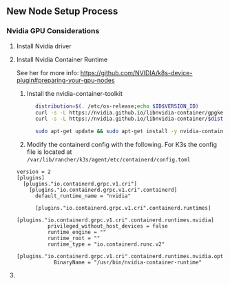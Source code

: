 ## New Node Setup Process

### Nvidia GPU Considerations
1. Install Nvidia driver
2. Install Nvidia Container Runtime

     See her for more info: https://github.com/NVIDIA/k8s-device-plugin#preparing-your-gpu-nodes

    1. Install the nvidia-container-toolkit
    ```bash
          distribution=$(. /etc/os-release;echo $ID$VERSION_ID)
          curl -s -L https://nvidia.github.io/libnvidia-container/gpgkey | sudo apt-key add -
          curl -s -L https://nvidia.github.io/libnvidia-container/$distribution/libnvidia-container.list | sudo tee /etc/apt/sources.list.d/libnvidia-container.list

          sudo apt-get update && sudo apt-get install -y nvidia-container-toolkit
    ```
    2. Modify the containerd config with the following. For K3s the config file is located at `/var/lib/rancher/k3s/agent/etc/containerd/config.toml`
    ```
    version = 2
    [plugins]
      [plugins."io.containerd.grpc.v1.cri"]
        [plugins."io.containerd.grpc.v1.cri".containerd]
          default_runtime_name = "nvidia"

          [plugins."io.containerd.grpc.v1.cri".containerd.runtimes]
            [plugins."io.containerd.grpc.v1.cri".containerd.runtimes.nvidia]
              privileged_without_host_devices = false
              runtime_engine = ""
              runtime_root = ""
              runtime_type = "io.containerd.runc.v2"
              [plugins."io.containerd.grpc.v1.cri".containerd.runtimes.nvidia.options]
                BinaryName = "/usr/bin/nvidia-container-runtime"
      ```
3.
